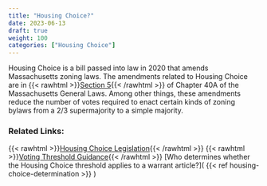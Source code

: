 ```yaml
---
title: "Housing Choice?"
date: 2023-06-13
draft: true
weight: 100
categories: ["Housing Choice"]
---
```

Housing Choice is a bill passed into law in 2020 that amends Massachusetts zoning laws. The amendments related to Housing Choice are in {{< rawhtml >}}<a href="https://malegislature.gov/Laws/GeneralLaws/PartI/TitleVII/Chapter40A/Section5" target="_new">Section 5</a>{{< /rawhtml >}} of Chapter 40A of the Massachusetts General Laws. Among other things, these amendments reduce the number of votes required to enact certain kinds of zoning bylaws from a 2/3 supermajority to a simple majority.

### Related Links:

{{< rawhtml >}}<a href="https://www.mass.gov/info-details/housing-choice-legislation" target="_new">Housing Choice Legislation</a>{{< /rawhtml >}}
{{< rawhtml >}}<a href="https://www.mass.gov/info-details/voting-threshold-guidance" target="_new">Voting Threshold Guidance</a>{{< /rawhtml >}}
[Who determines whether the Housing Choice threshold applies to a warrant article?]( {{< ref housing-choice-determination >}} )

